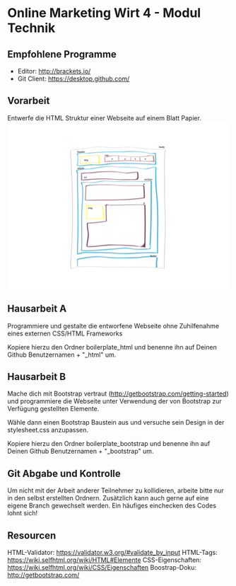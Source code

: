 # Online Marketing Wirt 4 - Modul Technik

## Empfohlene Programme
- Editor: http://brackets.io/
- Git Client: https://desktop.github.com/

## Vorarbeit

Entwerfe die HTML Struktur einer Webseite auf einem Blatt Papier. 
![Vorlage](./vorlage.png "Vorlage")

## Hausarbeit A

Programmiere und gestalte die entworfene Webseite ohne Zuhilfenahme eines externen CSS/HTML Frameworks

Kopiere hierzu den Ordner boilerplate_html und benenne ihn auf Deinen Github Benutzernamen + "_html" um.

## Hausarbeit B

Mache dich mit Bootstrap vertraut (http://getbootstrap.com/getting-started) und programmiere die Webseite unter Verwendung der von Bootstrap zur Verfügung gestellten Elemente. 

Wähle dann einen Bootstrap Baustein aus und versuche sein Design in der stylesheet.css anzupassen. 

Kopiere hierzu den Ordner boilerplate_bootstrap und benenne ihn auf Deinen Github Benutzernamen + "_bootstrap" um.

## Git Abgabe und Kontrolle

Um nicht mit der Arbeit anderer Teilnehmer zu kollidieren, arbeite bitte nur in den selbst erstellten Ordnern. Zusätzlich kann auch gerne auf eine eigene Branch gewechselt werden. Ein häufiges einchecken des Codes lohnt sich!

## Resourcen

HTML-Validator: https://validator.w3.org/#validate_by_input
HTML-Tags: https://wiki.selfhtml.org/wiki/HTML#Elemente
CSS-Eigenschaften: https://wiki.selfhtml.org/wiki/CSS/Eigenschaften 
Boostrap-Doku: http://getbootstrap.com/